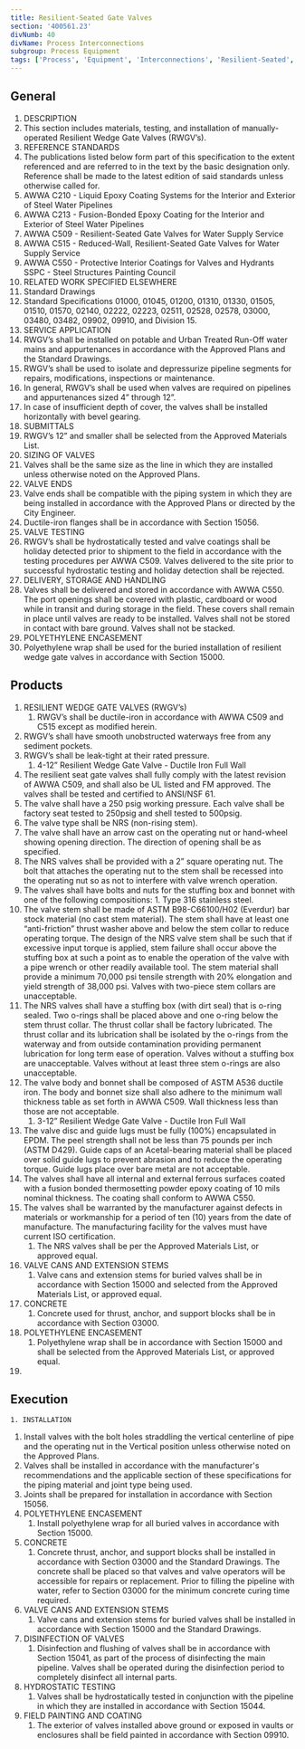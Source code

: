 ```yaml
---
title: Resilient-Seated Gate Valves
section: '400561.23'
divNumb: 40
divName: Process Interconnections
subgroup: Process Equipment
tags: ['Process', 'Equipment', 'Interconnections', 'Resilient-Seated', 'Gate', 'Valves']
---
```


## General

01. DESCRIPTION
   1. This section includes materials, testing, and installation of manually-operated Resilient Wedge Gate Valves (RWGV’s).
02. REFERENCE STANDARDS
   1. The publications listed below form part of this specification to the extent referenced and are referred to in the text by the basic designation only. Reference shall be made to the latest edition of said standards unless otherwise called for. 
   1. AWWA C210 - Liquid Epoxy Coating Systems for the Interior and Exterior of Steel Water Pipelines 
2. AWWA C213 - Fusion-Bonded Epoxy Coating for the Interior and Exterior of Steel Water Pipelines 
3. AWWA C509 - Resilient-Seated Gate Valves for Water Supply Service 
4. AWWA C515 - Reduced-Wall, Resilient-Seated Gate Valves for Water Supply Service 
5. AWWA C550 - Protective Interior Coatings for Valves and Hydrants SSPC - Steel Structures Painting Council 
03. RELATED WORK SPECIFIED ELSEWHERE
   1. Standard Drawings
2. Standard Specifications 01000, 01045, 01200, 01310, 01330, 01505, 01510, 01570, 02140, 02222, 02223, 02511, 02528, 02578, 03000, 03480, 03482, 09902, 09910, and Division 15.
04. SERVICE APPLICATION
   1. RWGV’s shall be installed on potable and Urban Treated Run-Off water mains and appurtenances in accordance with the Approved Plans and the Standard Drawings. 
2. RWGV’s shall be used to isolate and depressurize pipeline segments for repairs, modifications, inspections or maintenance. 
3. In general, RWGV’s shall be used when valves are required on pipelines and appurtenances sized 4” through 12”. 
4. In case of insufficient depth of cover, the valves shall be installed horizontally with bevel gearing.
05. SUBMITTALS
   1. RWGV’s 12” and smaller shall be selected from the Approved Materials List. 
06. SIZING OF VALVES
   1. Valves shall be the same size as the line in which they are installed unless otherwise noted on the Approved Plans.
07. VALVE ENDS
   1. Valve ends shall be compatible with the piping system in which they are being installed in accordance with the Approved Plans or directed by the City Engineer. 
   1. Ductile-iron flanges shall be in accordance with Section 15056.
08. VALVE TESTING
   1. RWGV’s shall be hydrostatically tested and valve coatings shall be holiday detected prior to shipment to the field in accordance with the testing procedures per AWWA C509. Valves delivered to the site prior to successful hydrostatic testing and holiday detection shall be rejected.
09. DELIVERY, STORAGE AND HANDLING
   1. Valves shall be delivered and stored in accordance with AWWA C550. The port openings shall be covered with plastic, cardboard or wood while in transit and during storage in the field. These covers shall remain in place until valves are ready to be installed. Valves shall not be stored in contact with bare ground. Valves shall not be stacked.
10. POLYETHYLENE ENCASEMENT
   1. Polyethylene wrap shall be used for the buried installation of resilient wedge gate valves in accordance with Section 15000.

## Products

1. RESILIENT WEDGE GATE VALVES (RWGV’s)
   1. RWGV’s shall be ductile-iron in accordance with AWWA C509 and C515 except as modified herein. 
2. RWGV’s shall have smooth unobstructed waterways free from any sediment pockets. 
3. RWGV’s shall be leak-tight at their rated pressure. 
   1. 4-12” Resilient Wedge Gate Valve - Ductile Iron Full Wall
1. The resilient seat gate valves shall fully comply with the latest revision of AWWA C509, and shall also be UL listed and FM approved. The valves shall be tested and certified to ANSI/NSF 61.
2. The valve shall have a 250 psig working pressure. Each valve shall be factory seat tested to 250psig and shell tested to 500psig.
3. The valve type shall be NRS (non-rising stem).
4. The valve shall have an arrow cast on the operating nut or hand-wheel showing opening direction. The direction of opening shall be as specified.
5. The NRS valves shall be provided with a 2” square operating nut. The bolt that attaches the operating nut to the stem shall be recessed into the operating nut so as not to interfere with valve wrench operation.
6. The valves shall have bolts and nuts for the stuffing box and bonnet with one of the following compositions:
		1. Type 316 stainless steel.
7. The valve stem shall be made of ASTM B98-C66100/H02 (Everdur) bar stock material (no cast stem material). The stem shall have at least one “anti-friction” thrust washer above and below the stem collar to reduce operating torque. The design of the NRS valve stem shall be such that if excessive input torque is applied, stem failure shall occur above the stuffing box at such a point as to enable the operation of the valve with a pipe wrench or other readily available tool. The stem material shall provide a minimum 70,000 psi tensile strength with 20% elongation and yield strength of 38,000 psi. Valves with two-piece stem collars are unacceptable.
8. The NRS valves shall have a stuffing box (with dirt seal) that is o-ring sealed. Two o-rings shall be placed above and one o-ring below the stem thrust collar. The thrust collar shall be factory lubricated. The thrust collar and its lubrication shall be isolated by the o-rings from the waterway and from outside contamination providing permanent lubrication for long term ease of operation. Valves without a stuffing box are unacceptable. Valves without at least three stem o-rings are also unacceptable.
9. The valve body and bonnet shall be composed of ASTM A536 ductile iron. The body and bonnet size shall also adhere to the minimum wall thickness table as set forth in AWWA C509. Wall thickness less than those are not acceptable.
   1. 3-12” Resilient Wedge Gate Valve - Ductile Iron Full Wall
1. The valve disc and guide lugs must be fully (100%) encapsulated in EPDM. The peel strength shall not be less than 75 pounds per inch (ASTM D429). Guide caps of an Acetal-bearing material shall be placed over solid guide lugs to prevent abrasion and to reduce the operating torque. Guide lugs place over bare metal are not acceptable. 
2. The valves shall have all internal and external ferrous surfaces coated with a fusion bonded thermosetting powder epoxy coating of 10 mils nominal thickness. The coating shall conform to AWWA C550.
3. The valves shall be warranted by the manufacturer against defects in materials or workmanship for a period of ten (10) years from the date of manufacture. The manufacturing facility for the valves must have current ISO certification.
   1. The NRS valves shall be per the Approved Materials List, or approved equal.
1. VALVE CANS AND EXTENSION STEMS
   1. Valve cans and extension stems for buried valves shall be in accordance with Section 15000 and selected from the Approved Materials List, or approved equal.
1. CONCRETE
   1. Concrete used for thrust, anchor, and support blocks shall be in accordance with Section 03000.
1. POLYETHYLENE ENCASEMENT
   1. Polyethylene wrap shall be in accordance with Section 15000 and shall be selected from the Approved Materials List, or approved equal.
1. 

## Execution


	1. INSTALLATION
   1. Install valves with the bolt holes straddling the vertical centerline of pipe and the operating nut in the Vertical position unless otherwise noted on the Approved Plans.
2. Valves shall be installed in accordance with the manufacturer's recommendations and the applicable section of these specifications for the piping material and joint type being used.
3. Joints shall be prepared for installation in accordance with Section 15056.
1. POLYETHYLENE ENCASEMENT
   1. Install polyethylene wrap for all buried valves in accordance with Section 15000.
1. CONCRETE
   1. Concrete thrust, anchor, and support blocks shall be installed in accordance with Section 03000 and the Standard Drawings. The concrete shall be placed so that valves and valve operators will be accessible for repairs or replacement. Prior to filling the pipeline with water, refer to Section 03000 for the minimum concrete curing time required.
1. VALVE CANS AND EXTENSION STEMS
   1. Valve cans and extension stems for buried valves shall be installed in accordance with Section 15000 and the Standard Drawings.
1. DISINFECTION OF VALVES
   1. Disinfection and flushing of valves shall be in accordance with Section 15041, as part of the process of disinfecting the main pipeline. Valves shall be operated during the disinfection period to completely disinfect all internal parts.
1. HYDROSTATIC TESTING
   1. Valves shall be hydrostatically tested in conjunction with the pipeline in which they are installed in accordance with Section 15044.
1. FIELD PAINTING AND COATING
   1. The exterior of valves installed above ground or exposed in vaults or enclosures shall be field painted in accordance with Section 09910.
   

